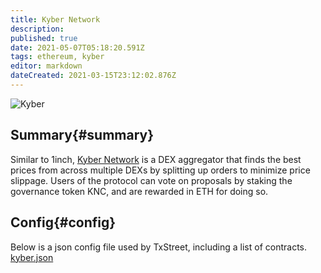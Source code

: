 ```yaml
---
title: Kyber Network
description:
published: true
date: 2021-05-07T05:18:20.591Z
tags: ethereum, kyber
editor: markdown
dateCreated: 2021-03-15T23:12:02.876Z
---
```


![Kyber](https://txstreet.com/static/img/singles/house_logos/kyber.png)

## Summary{#summary}

Similar to 1inch, [Kyber Network](https://www.kyber.network) is a DEX aggregator that finds the best prices from across multiple DEXs by splitting up orders to minimize price slippage. Users of the protocol can vote on proposals by staking the governance token KNC, and are rewarded in ETH for doing so.

## Config{#config}

Below is a json config file used by TxStreet, including a list of contracts. [kyber.json](/ethereum/houses/kyber.json)